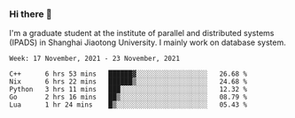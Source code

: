 ### Hi there 👋

I'm a graduate student at the institute of parallel and distributed systems (IPADS) in Shanghai Jiaotong University. I mainly work on database system.

<!--START_SECTION:waka-->
```text
Week: 17 November, 2021 - 23 November, 2021

C++      6 hrs 53 mins   ██████▓░░░░░░░░░░░░░░░░░░   26.68 % 
Nix      6 hrs 22 mins   ██████▒░░░░░░░░░░░░░░░░░░   24.68 % 
Python   3 hrs 11 mins   ███░░░░░░░░░░░░░░░░░░░░░░   12.32 % 
Go       2 hrs 16 mins   ██▒░░░░░░░░░░░░░░░░░░░░░░   08.79 % 
Lua      1 hr 24 mins    █▒░░░░░░░░░░░░░░░░░░░░░░░   05.43 % 
```
<!--END_SECTION:waka-->

<!--
**yqmmm/yqmmm** is a ✨ _special_ ✨ repository because its `README.md` (this file) appears on your GitHub profile.

Here are some ideas to get you started:

- 🔭 I’m currently working on ...
- 🌱 I’m currently learning ...
- 👯 I’m looking to collaborate on ...
- 🤔 I’m looking for help with ...
- 💬 Ask me about ...
- 📫 How to reach me: ...
- 😄 Pronouns: ...
- ⚡ Fun fact: ...
-->
